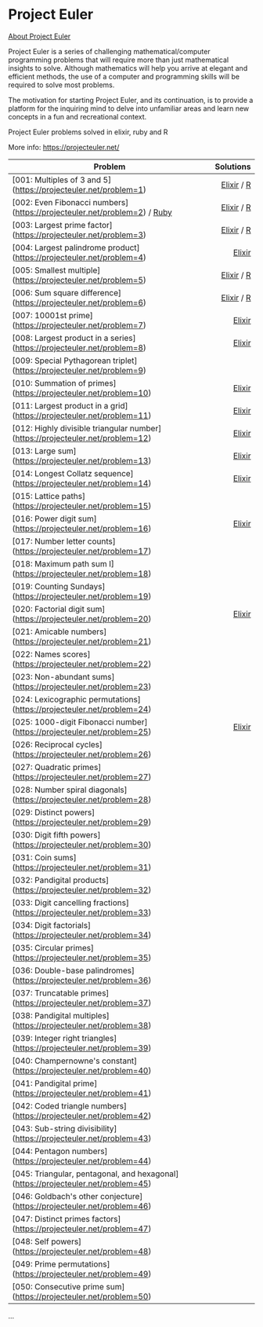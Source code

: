 # Project Euler

[About Project Euler](https://projecteuler.net/)

Project Euler is a series of challenging mathematical/computer programming problems that will require more than just mathematical insights to solve. Although mathematics will help you arrive at elegant and efficient methods, the use of a computer and programming skills will be required to solve most problems.

The motivation for starting Project Euler, and its continuation, is to provide a platform for the inquiring mind to delve into unfamiliar areas and learn new concepts in a fun and recreational context.

Project Euler problems solved in elixir, ruby and R

More info: https://projecteuler.net/

| Problem   |      Solutions      |
|-----------|--------------------:|
| [001: Multiples of 3 and 5] (https://projecteuler.net/problem=1) | [Elixir](https://github.com/TOAST3R/project_euler/blob/master/elixir_euler/lib/problem_001.ex) / [R](https://github.com/TOAST3R/project_euler/blob/master/r_euler/problem_1.R) ||
| [002: Even Fibonacci numbers] (https://projecteuler.net/problem=2) / [Ruby](https://github.com/TOAST3R/project_euler/blob/master/ruby_euler/lib/problem002.rb) | [Elixir](https://github.com/TOAST3R/project_euler/blob/master/elixir_euler/lib/problem_002.ex) / [R](https://github.com/TOAST3R/project_euler/blob/master/r_euler/problem_2.R) |
| [003: Largest prime factor] (https://projecteuler.net/problem=3) | [Elixir](https://github.com/TOAST3R/project_euler/blob/master/elixir_euler/lib/problem_003.ex) / [R](https://github.com/TOAST3R/project_euler/blob/master/r_euler/problem_3.R) |
| [004: Largest palindrome product] (https://projecteuler.net/problem=4) | [Elixir](https://github.com/TOAST3R/project_euler/blob/master/elixir_euler/lib/problem_004.ex) |
| [005: Smallest multiple] (https://projecteuler.net/problem=5) | [Elixir](https://github.com/TOAST3R/project_euler/blob/master/elixir_euler/lib/problem_005.ex) / [R](https://github.com/TOAST3R/project_euler/blob/master/r_euler/problem_5.R) |
| [006: Sum square difference] (https://projecteuler.net/problem=6) | [Elixir](https://github.com/TOAST3R/project_euler/blob/master/elixir_euler/lib/problem_006.ex) / [R](https://github.com/TOAST3R/project_euler/blob/master/r_euler/problem_6.R) |
| [007: 10001st prime] (https://projecteuler.net/problem=7) | [Elixir](https://github.com/TOAST3R/project_euler/blob/master/elixir_euler/lib/problem_007.ex) |
| [008: Largest product in a series] (https://projecteuler.net/problem=8) | [Elixir](https://github.com/TOAST3R/project_euler/blob/master/elixir_euler/lib/problem_008.ex) |
| [009: Special Pythagorean triplet] (https://projecteuler.net/problem=9) |
| [010: Summation of primes] (https://projecteuler.net/problem=10) | [Elixir](https://github.com/TOAST3R/project_euler/blob/master/elixir_euler/lib/problem_010.ex) |
| [011: Largest product in a grid] (https://projecteuler.net/problem=11) | [Elixir](https://github.com/TOAST3R/project_euler/blob/master/elixir_euler/lib/problem_011.ex) |
| [012: Highly divisible triangular number] (https://projecteuler.net/problem=12) | [Elixir](https://github.com/TOAST3R/project_euler/blob/master/elixir_euler/lib/problem_012.ex) |
| [013: Large sum] (https://projecteuler.net/problem=13) | [Elixir](https://github.com/TOAST3R/project_euler/blob/master/elixir_euler/lib/problem_013.ex) |
| [014: Longest Collatz sequence] (https://projecteuler.net/problem=14) | [Elixir](https://github.com/TOAST3R/project_euler/blob/master/elixir_euler/lib/problem_014.ex) |
| [015: Lattice paths] (https://projecteuler.net/problem=15) |
| [016: Power digit sum] (https://projecteuler.net/problem=16) | [Elixir](https://github.com/TOAST3R/project_euler/blob/master/elixir_euler/lib/problem_016.ex) |
| [017: Number letter counts] (https://projecteuler.net/problem=17) |
| [018: Maximum path sum I] (https://projecteuler.net/problem=18) |
| [019: Counting Sundays] (https://projecteuler.net/problem=19) |
| [020: Factorial digit sum] (https://projecteuler.net/problem=20) | [Elixir](https://github.com/TOAST3R/project_euler/blob/master/elixir_euler/lib/problem_020.ex) |
| [021: Amicable numbers] (https://projecteuler.net/problem=21) |
| [022: Names scores] (https://projecteuler.net/problem=22) |
| [023: Non-abundant sums] (https://projecteuler.net/problem=23) |
| [024: Lexicographic permutations] (https://projecteuler.net/problem=24) |
| [025: 1000-digit Fibonacci number] (https://projecteuler.net/problem=25) | [Elixir](https://github.com/TOAST3R/project_euler/blob/master/elixir_euler/lib/problem_025.ex) |
| [026: Reciprocal cycles] (https://projecteuler.net/problem=26) |
| [027: Quadratic primes] (https://projecteuler.net/problem=27) |
| [028: Number spiral diagonals] (https://projecteuler.net/problem=28) |
| [029: Distinct powers] (https://projecteuler.net/problem=29) |
| [030: Digit fifth powers] (https://projecteuler.net/problem=30) |
| [031: Coin sums] (https://projecteuler.net/problem=31) |
| [032: Pandigital products] (https://projecteuler.net/problem=32) |
| [033: Digit cancelling fractions] (https://projecteuler.net/problem=33) |
| [034: Digit factorials] (https://projecteuler.net/problem=34) |
| [035: Circular primes] (https://projecteuler.net/problem=35) |
| [036: Double-base palindromes] (https://projecteuler.net/problem=36) |
| [037: Truncatable primes] (https://projecteuler.net/problem=37) |
| [038: Pandigital multiples] (https://projecteuler.net/problem=38) |
| [039: Integer right triangles] (https://projecteuler.net/problem=39) |
| [040: Champernowne's constant] (https://projecteuler.net/problem=40) |
| [041: Pandigital prime] (https://projecteuler.net/problem=41) |
| [042: Coded triangle numbers] (https://projecteuler.net/problem=42) |
| [043: Sub-string divisibility] (https://projecteuler.net/problem=43) |
| [044: Pentagon numbers] (https://projecteuler.net/problem=44) |
| [045: Triangular, pentagonal, and hexagonal] (https://projecteuler.net/problem=45) |
| [046: Goldbach's other conjecture] (https://projecteuler.net/problem=46) |
| [047: Distinct primes factors] (https://projecteuler.net/problem=47) |
| [048: Self powers] (https://projecteuler.net/problem=48) |
| [049: Prime permutations] (https://projecteuler.net/problem=49) |
| [050: Consecutive prime sum] (https://projecteuler.net/problem=50) |
...